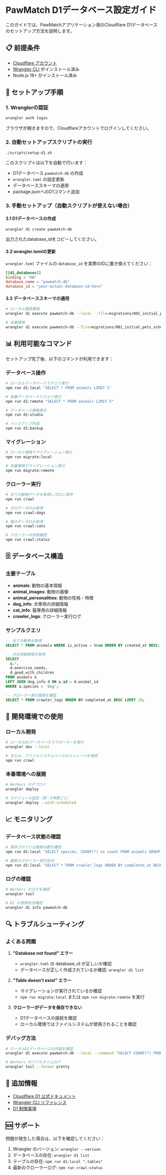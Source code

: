# PawMatch D1データベース設定ガイド

このガイドでは、PawMatchアプリケーション用のCloudflare D1データベースのセットアップ方法を説明します。

## 📋 前提条件

- [Cloudflare アカウント](https://dash.cloudflare.com/sign-up)
- [Wrangler CLI](https://developers.cloudflare.com/workers/wrangler/install-and-update/) がインストール済み
- Node.js 18+ がインストール済み

## 🚀 セットアップ手順

### 1. Wranglerの認証

```bash
wrangler auth login
```

ブラウザが開きますので、Cloudflareアカウントでログインしてください。

### 2. 自動セットアップスクリプトの実行

```bash
./scripts/setup-d1.sh
```

このスクリプトは以下を自動で行います：
- D1データベース `pawmatch-db` の作成
- `wrangler.toml` の設定更新
- データベーススキーマの適用
- package.jsonへのD1コマンド追加

### 3. 手動セットアップ（自動スクリプトが使えない場合）

#### 3.1 D1データベースの作成

```bash
wrangler d1 create pawmatch-db
```

出力されたdatabase_idをコピーしてください。

#### 3.2 wrangler.tomlの更新

`wrangler.toml` ファイルの `database_id` を実際のIDに置き換えてください：

```toml
[[d1_databases]]
binding = "DB"
database_name = "pawmatch-db"
database_id = "your-actual-database-id-here"
```

#### 3.3 データベーススキーマの適用

```bash
# ローカル開発環境
wrangler d1 execute pawmatch-db --local --file=migrations/001_initial_pets_schema.sql

# 本番環境
wrangler d1 execute pawmatch-db --file=migrations/001_initial_pets_schema.sql
```

## 📊 利用可能なコマンド

セットアップ完了後、以下のコマンドが利用できます：

### データベース操作

```bash
# ローカルデータベースでクエリ実行
npm run d1:local "SELECT * FROM animals LIMIT 5"

# 本番データベースでクエリ実行
npm run d1:remote "SELECT * FROM animals LIMIT 5"  

# データベース情報表示
npm run d1:studio

# バックアップ作成
npm run d1:backup
```

### マイグレーション

```bash
# ローカル環境でマイグレーション実行
npm run migrate:local

# 本番環境でマイグレーション実行  
npm run migrate:remote
```

### クローラー実行

```bash
# 全ての動物データを取得してD1に保存
npm run crawl

# 犬のデータのみ取得
npm run crawl:dogs

# 猫のデータのみ取得
npm run crawl:cats

# クローラーの状態確認
npm run crawl:status
```

## 🗄️ データベース構造

### 主要テーブル

- **animals**: 動物の基本情報
- **animal_images**: 動物の画像
- **animal_personalities**: 動物の性格・特徴
- **dog_info**: 犬専用の詳細情報
- **cat_info**: 猫専用の詳細情報
- **crawler_logs**: クローラー実行ログ

### サンプルクエリ

```sql
-- 全ての動物を取得
SELECT * FROM animals WHERE is_active = true ORDER BY created_at DESC;

-- 犬の詳細情報を取得
SELECT 
  a.*, 
  d.exercise_needs, 
  d.good_with_children
FROM animals a 
LEFT JOIN dog_info d ON a.id = d.animal_id 
WHERE a.species = 'dog';

-- クローラー実行履歴を確認
SELECT * FROM crawler_logs ORDER BY completed_at DESC LIMIT 10;
```

## 🔧 開発環境での使用

### ローカル開発

```bash
# ローカルD1データベースでクローラーを実行
wrangler dev --local

# または、ファイルシステムベースのストレージを使用
npm run crawl
```

### 本番環境への展開

```bash
# Workers のデプロイ
wrangler deploy

# スケジュール設定（例：6時間ごと）
wrangler deploy --with-scheduled
```

## 📈 モニタリング

### データベース状態の確認

```bash
# 保存されている動物の数を確認
npm run d1:local "SELECT species, COUNT(*) as count FROM animals GROUP BY species"

# 最新のクローラー実行状況
npm run d1:local "SELECT * FROM crawler_logs ORDER BY completed_at DESC LIMIT 5"
```

### ログの確認

```bash
# Workers のログを確認
wrangler tail

# D1 の使用状況確認
wrangler d1 info pawmatch-db
```

## 🔍 トラブルシューティング

### よくある問題

1. **"Database not found" エラー**
   - `wrangler.toml` の database_id が正しいか確認
   - データベースが正しく作成されているか確認: `wrangler d1 list`

2. **"Table doesn't exist" エラー**
   - マイグレーションが実行されているか確認
   - `npm run migrate:local` または `npm run migrate:remote` を実行

3. **クローラーがデータを保存できない**
   - D1データベースの接続を確認
   - ローカル環境ではファイルシステムが使用されることを確認

### デバッグ方法

```bash
# ローカルD1データベースの内容を確認
wrangler d1 execute pawmatch-db --local --command "SELECT COUNT(*) FROM animals"

# Workers のリアルタイムログ
wrangler tail --format pretty
```

## 📝 追加情報

- [Cloudflare D1 公式ドキュメント](https://developers.cloudflare.com/d1/)
- [Wrangler CLI リファレンス](https://developers.cloudflare.com/workers/wrangler/)
- [D1 制限事項](https://developers.cloudflare.com/d1/platform/limits/)

## 🆘 サポート

問題が発生した場合は、以下を確認してください：

1. Wrangler のバージョン: `wrangler --version`
2. データベースの存在: `wrangler d1 list`
3. テーブルの存在: `npm run d1:local ".tables"`
4. 最新のクローラーログ: `npm run crawl:status`